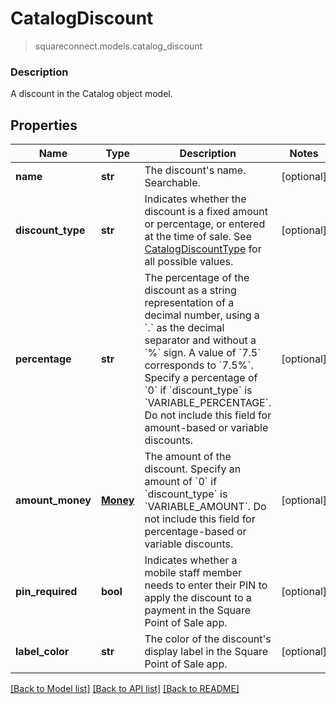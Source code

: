 # CatalogDiscount
> squareconnect.models.catalog_discount

### Description

A discount in the Catalog object model.

## Properties
Name | Type | Description | Notes
------------ | ------------- | ------------- | -------------
**name** | **str** | The discount&#39;s name. Searchable. | [optional]
**discount_type** | **str** | Indicates whether the discount is a fixed amount or percentage, or entered at the time of sale. See [CatalogDiscountType](#type-catalogdiscounttype) for all possible values. | [optional]
**percentage** | **str** | The percentage of the discount as a string representation of a decimal number, using a &#x60;.&#x60; as the decimal separator and without a &#x60;%&#x60; sign. A value of &#x60;7.5&#x60; corresponds to &#x60;7.5%&#x60;. Specify a percentage of &#x60;0&#x60; if &#x60;discount_type&#x60; is &#x60;VARIABLE_PERCENTAGE&#x60;.  Do not include this field for amount-based or variable discounts. | [optional]
**amount_money** | [**Money**](Money.md) | The amount of the discount. Specify an amount of &#x60;0&#x60; if &#x60;discount_type&#x60; is &#x60;VARIABLE_AMOUNT&#x60;.  Do not include this field for percentage-based or variable discounts. | [optional]
**pin_required** | **bool** | Indicates whether a mobile staff member needs to enter their PIN to apply the discount to a payment in the Square Point of Sale app. | [optional]
**label_color** | **str** | The color of the discount&#39;s display label in the Square Point of Sale app. | [optional]

[[Back to Model list]](../README.md#documentation-for-models) [[Back to API list]](../README.md#documentation-for-api-endpoints) [[Back to README]](../README.md)


